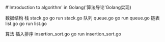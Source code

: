#'Introduction to algorithm' in Golang('算法导论'Golang实现)

数据结构
栈			stack.go 				go run stack.go
队列		queue.go 				go run queue.go
链表		list.go 				go run list.go

算法
插入排序	insertion_sort.go       go run insertion_sort.go
